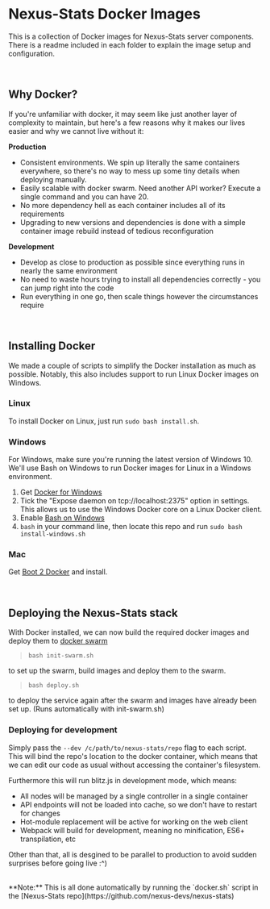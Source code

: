 # Nexus-Stats Docker Images
This is a collection of Docker images for Nexus-Stats server components.
There is a readme included in each folder to explain the image setup and
configuration.


<br>


## Why Docker?
If you're unfamiliar with docker, it may seem like just another layer of
complexity to maintain, but here's a few reasons why it makes our lives easier
and why we cannot live without it:

**Production** <br>
- Consistent environments. We spin up literally the same containers everywhere,
so there's no way to mess up some tiny details when deploying manually.
- Easily scalable with docker swarm. Need another API worker? Execute a
single command and you can have 20.
- No more dependency hell as each container includes all of its requirements
- Upgrading to new versions and dependencies is done with a simple container
image rebuild instead of tedious reconfiguration

**Development** <br>
- Develop as close to production as possible since everything runs in nearly
the same environment
- No need to waste hours trying to install all dependencies correctly - you can
jump right into the code
- Run everything in one go, then scale things however the circumstances require


<br>


## Installing Docker
We made a couple of scripts to simplify the Docker installation as much as
possible. Notably, this also includes support to run Linux Docker images on
Windows.

### Linux
To install Docker on Linux, just run `sudo bash install.sh`.

### Windows
For Windows, make sure you're running the latest version of Windows 10. We'll
use Bash on Windows to run Docker images for Linux in a Windows environment.
1. Get [Docker for Windows](https://www.docker.com/docker-windows)
2. Tick the "Expose daemon on tcp://localhost:2375" option in settings.
This allows us to use the Windows Docker core on a Linux Docker client.
3. Enable [Bash on Windows](https://msdn.microsoft.com/en-us/commandline/wsl/install-win10)
4. `bash` in your command line, then locate this repo and run
`sudo bash install-windows.sh`

### Mac
Get [Boot 2 Docker](http://boot2docker.io/) and install.


<br>


## Deploying the Nexus-Stats stack
With Docker installed, we can now build the required docker images and
deploy them to [docker swarm](https://docs.docker.com/engine/swarm/key-concepts/)

>`bash init-swarm.sh`

to set up the swarm, build images and deploy them to the swarm.

>`bash deploy.sh`

to deploy the service again after the swarm and images have already been set up.
(Runs automatically with init-swarm.sh)

### Deploying for development
Simply pass the `--dev /c/path/to/nexus-stats/repo` flag to each script.
This will bind the repo's location to the docker container, which means that we
can edit our code as usual without accessing the container's filesystem. <br>

Furthermore this will run blitz.js in development mode, which means:
- All nodes will be managed by a single controller in a single container
- API endpoints will not be loaded into cache, so we don't have to restart for
changes
- Hot-module replacement will be active for working on the web client
- Webpack will build for development, meaning no minification, ES6+
transpilation, etc

Other than that, all is desgined to be parallel to production to avoid sudden
surprises before going live :^)

<br>
**Note:** This is all done automatically by running the `docker.sh` script in
the [Nexus-Stats repo](https://github.com/nexus-devs/nexus-stats)